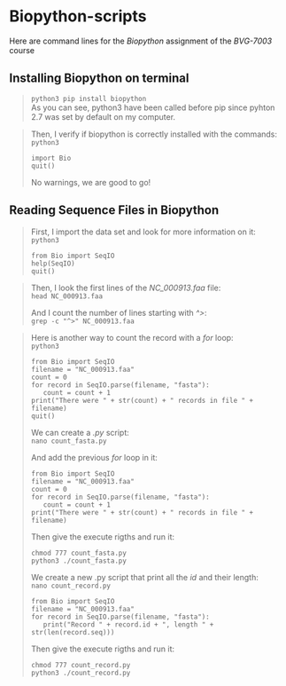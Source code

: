# **Biopython-scripts**
Here are command lines for the *Biopython* assignment of the  *BVG-7003* course  

## Installing Biopython on terminal  

> `python3 pip install biopython`  
> As you can see, python3 have been called before pip since pyhton 2.7 was set by default on my computer.

> Then, I verify if biopython is correctly installed with the commands:  
> `python3`  
> ```   
> import Bio  
> quit()
> ```  
> No warnings, we are good to go!  

## Reading Sequence Files in Biopython

> First, I import the data set and look for more information on it:  
> `python3`  
>  ```
> from Bio import SeqIO  
> help(SeqIO)  
> quit()
> ```

> Then, I look the first lines of the *NC_000913.faa* file:  
> `head NC_000913.faa`  
> 
> And I count the number of lines starting with *^>*:  
> `grep -c "^>" NC_000913.faa`

> Here is another way to count the record with a *for* loop:  
> `python3`  
> ```
> from Bio import SeqIO  
> filename = "NC_000913.faa"  
> count = 0  
> for record in SeqIO.parse(filename, "fasta"):  
>    count = count + 1  
> print("There were " + str(count) + " records in file " + filename)  
> quit()
> ```
>
> We can create a *.py* script:  
> `nano count_fasta.py`  
> 
> And add the previous *for* loop in it:  
> ```
> from Bio import SeqIO  
> filename = "NC_000913.faa"  
> count = 0  
> for record in SeqIO.parse(filename, "fasta"):  
>    count = count + 1  
> print("There were " + str(count) + " records in file " + filename)
> ```
> 
> Then give the execute rigths and run it:  
> ```
> chmod 777 count_fasta.py  
> python3 ./count_fasta.py  
> ```
>
> We create a new .py script that print all the *id* and their length:  
> `nano count_record.py`  
> ```
> from Bio import SeqIO  
> filename = "NC_000913.faa"  
> for record in SeqIO.parse(filename, "fasta"):  
>    print("Record " + record.id + ", length " + str(len(record.seq)))  
>``` 
>
> Then give the execute rigths and run it:  
> ```
> chmod 777 count_record.py  
> python3 ./count_record.py  
> ```
>


